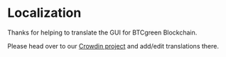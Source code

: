# Localization

Thanks for helping to translate the GUI for BTCgreen Blockchain.

Please head over to our [Crowdin project](https://crowdin.com/project/btcgreen-blockchain/) and add/edit translations there.
